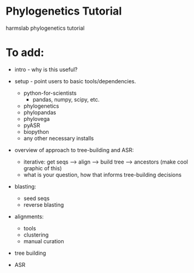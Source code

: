 # Phylogenetics Tutorial
harmslab phylogenetics tutorial 

# To add:

- intro - why is this useful?

- setup - point users to basic tools/dependencies. 
  - python-for-scientists
    - pandas, numpy, scipy, etc.
  - phylogenetics 
  - phylopandas
  - phylovega
  - pyASR
  - biopython
  - any other necessary installs
  
  
- overview of approach to tree-building and ASR:
  - iterative: get seqs --> align --> build tree --> ancestors
  (make cool graphic of this)
  - what is your question, how that informs tree-building decisions
  
- blasting:
  - seed seqs
  - reverse blasting
  
- alignments:
  - tools
  - clustering
  - manual curation
  
 - tree building
 
 - ASR
  
